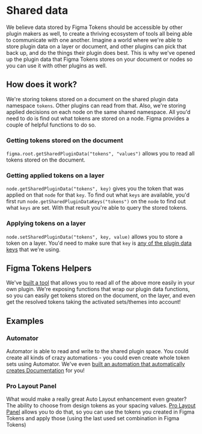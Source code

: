 # Shared data

We believe data stored by Figma Tokens should be accessible by other plugin makers as well, to create a thriving ecosystem of tools all being able to communicate with one another. Imagine a world where we're able to store plugin data on a layer or document, and other plugins can pick that back up, and do the things their plugin does best. This is why we've opened up the plugin data that Figma Tokens stores on your document or nodes so you can use it with other plugins as well.

## How does it work?
We're storing tokens stored on a document on the shared plugin data namespace `tokens`. Other plugins can read from that. Also, we're storing applied decisions on each node on the same shared namespace. All you'd need to do is find out what tokens are stored on a node. Figma provides a couple of helpful functions to do so.

### Getting tokens stored on the document
`figma.root.getSharedPluginData("tokens", "values")` allows you to read all tokens stored on the document.

### Getting applied tokens on a layer
`node.getSharedPluginData("tokens", key)` gives you the token that was applied on that `node` for that `key`. To find out what `keys` are available, you'd first run `node.getSharedPluginDataKeys("tokens")` on the `node` to find out what `keys` are set. With that result you're able to query the stored tokens.

### Applying tokens on a layer
`node.setSharedPluginData("tokens", key, value)` allows you to store a token on a layer. You'd need to make sure that `key` is [any of the plugin data keys](https://github.com/six7/figma-tokens/blob/main/src/config/properties.js) that we're using.

## Figma Tokens Helpers
We've [built a tool](https://www.npmjs.com/package/@six7/figma-tokens-helpers) that allows you to read all of the above more easily in your own plugin. We're exposing functions that wrap our plugin data functions, so you can easily get tokens stored on the document, on the layer, and even get the resolved tokens taking the activated sets/themes into account!

## Examples
### Automator
Automator is able to read and write to the shared plugin space. You could create all kinds of crazy automations - you could even create whole token sets using Automator. We've even [built an automation that automatically creates Documentation](https://automator.community/automation/create-documentation-for-figma-tokens) for you!

### Pro Layout Panel
What would make a really great Auto Layout enhancement even greater? The ability to choose from design tokens as your spacing values. [Pro Layout Panel](http://plp.plasmic.site/) allows you to do that, so you can use the tokens you created in Figma Tokens and apply those (using the last used set combination in Figma Tokens)